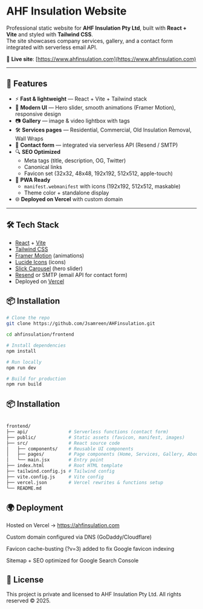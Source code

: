 # AHF Insulation Website  

Professional static website for **AHF Insulation Pty Ltd**, built with **React + Vite** and styled with **Tailwind CSS**.  
The site showcases company services, gallery, and a contact form integrated with serverless email API.  

🔗 **Live site**: [https://www.ahfinsulation.com](https://www.ahfinsulation.com)  

---

## 🚀 Features  

- ⚡ **Fast & lightweight** — React + Vite + Tailwind stack  
- 🎨 **Modern UI** — Hero slider, smooth animations (Framer Motion), responsive design  
- 📷 **Gallery** — image & video lightbox with tags  
- 🛠 **Services pages** — Residential, Commercial, Old Insulation Removal, Wall Wraps  
- 📩 **Contact form** — integrated via serverless API (Resend / SMTP)  
- 🔍 **SEO Optimized**  
  - Meta tags (title, description, OG, Twitter)  
  - Canonical links  
  - Favicon set (32x32, 48x48, 192x192, 512x512, apple-touch)  
- 📱 **PWA Ready**  
  - `manifest.webmanifest` with icons (192x192, 512x512, maskable)  
  - Theme color + standalone display  
- 🌐 **Deployed on Vercel** with custom domain  

---

## 🛠 Tech Stack  

- [React](https://react.dev/) + [Vite](https://vitejs.dev/)  
- [Tailwind CSS](https://tailwindcss.com/)  
- [Framer Motion](https://www.framer.com/motion/) (animations)  
- [Lucide Icons](https://lucide.dev/) (icons)  
- [Slick Carousel](https://react-slick.neostack.com/) (hero slider)  
- [Resend](https://resend.com/) or SMTP (email API for contact form)  
- Deployed on [Vercel](https://vercel.com/)  


## 📦 Installation  

```bash
# Clone the repo
git clone https://github.com/Jsamreen/AHFinsulation.git

cd ahfinsulation/frontend

# Install dependencies
npm install

# Run locally
npm run dev

# Build for production
npm run build

```
## 📦 Installation 

```bash

frontend/
├── api/               # Serverless functions (contact form)
├── public/            # Static assets (favicon, manifest, images)
├── src/               # React source code
│   ├── components/    # Reusable UI components
│   ├── pages/         # Page components (Home, Services, Gallery, About, Contact)
│   └── main.jsx       # Entry point
├── index.html         # Root HTML template
├── tailwind.config.js # Tailwind config
├── vite.config.js     # Vite config
├── vercel.json        # Vercel rewrites & functions setup
└── README.md

```
## 🌍 Deployment


Hosted on Vercel → https://ahfinsulation.com

Custom domain configured via DNS (GoDaddy/Cloudflare)

Favicon cache-busting (?v=3) added to fix Google favicon indexing

Sitemap + SEO optimized for Google Search Console

## 📝 License

This project is private and licensed to AHF Insulation Pty Ltd.
All rights reserved © 2025.
